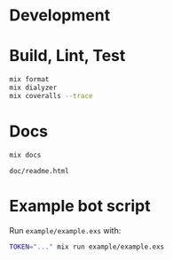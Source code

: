 # Development

# Build, Lint, Test

```bash
mix format
mix dialyzer
mix coveralls --trace
```

# Docs

```bash
mix docs
```

`doc/readme.html`

# Example bot script

Run `example/example.exs` with:

```bash
TOKEN="..." mix run example/example.exs
```
